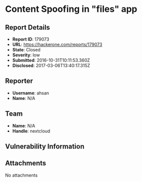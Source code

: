 # Content Spoofing in "files" app

## Report Details
- **Report ID**: 179073
- **URL**: https://hackerone.com/reports/179073
- **State**: Closed
- **Severity**: low
- **Submitted**: 2016-10-31T10:11:53.360Z
- **Disclosed**: 2017-03-06T13:40:17.315Z

## Reporter
- **Username**: ahsan
- **Name**: N/A

## Team
- **Name**: N/A
- **Handle**: nextcloud

## Vulnerability Information


## Attachments
No attachments

